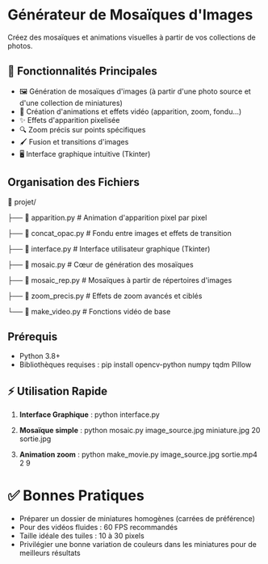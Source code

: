 # Générateur de Mosaïques d'Images

Créez des mosaïques et animations visuelles à partir de vos collections de photos.

## 🚀 Fonctionnalités Principales

- 🖼️ Génération de mosaïques d'images (à partir d'une photo source et d'une collection de miniatures)
- 🎥 Création d'animations et effets vidéo (apparition, zoom, fondu…)
- ✨ Effets d'apparition pixelisée
- 🔍 Zoom précis sur points spécifiques
- 🖌️ Fusion et transitions d'images
- 🖥️ Interface graphique intuitive (Tkinter)

## Organisation des Fichiers

📂 projet/

├── 📄 apparition.py             # Animation d'apparition pixel par pixel

├── 📄 concat_opac.py            # Fondu entre images et effets de transition

├── 📄 interface.py              # Interface utilisateur graphique (Tkinter)

├── 📄 mosaic.py                 # Cœur de génération des mosaïques

├── 📄 mosaic_rep.py             # Mosaïques à partir de répertoires d'images

├── 📄 zoom_precis.py            # Effets de zoom avancés et ciblés

└── 📄 make_video.py             # Fonctions vidéo de base

## Prérequis

- Python 3.8+
- Bibliothèques requises :
pip install opencv-python numpy tqdm Pillow

## ⚡ Utilisation Rapide

1. **Interface Graphique** : python interface.py

2. **Mosaïque simple** : python mosaic.py image_source.jpg miniature.jpg 20 sortie.jpg

3. **Animation zoom** : python make_movie.py image_source.jpg sortie.mp4 2 9


# ✅ Bonnes Pratiques
- Préparer un dossier de miniatures homogènes (carrées de préférence)
- Pour des vidéos fluides : 60 FPS recommandés
- Taille idéale des tuiles : 10 à 30 pixels
- Privilégier une bonne variation de couleurs dans les miniatures pour de meilleurs résultats

